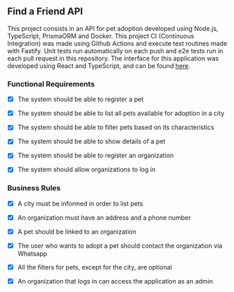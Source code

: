 ## Find a Friend API

This project consists in an API for pet adoption developed using Node.js, TypeScript, PrismaORM and Docker.
This project CI (Continuous Integration) was made using Github Actions and execute test routines made with Fastify. Unit tests run automatically on each push and e2e tests run in each pull request in this repository.
The interface for this application was developed using React and TypeScript, and can be found [here](https://github.com/dameness/find-a-friend-frontend).

### Functional Requirements

- [x] The system should be able to register a pet

- [x] The system should be able to list all pets available for adoption in a city

- [x] The system should be able to filter pets based on its characteristics

- [x] The system should be able to show details of a pet

- [x] The system should be able to register an organization

- [x] The system should allow organizations to log in

### Business Rules

- [x] A city must be informed in order to list pets

- [x] An organization must have an address and a phone number

- [x] A pet should be linked to an organization

- [x] The user who wants to adopt a pet should contact the organization via Whatsapp

- [x] All the filters for pets, except for the city, are optional

- [x] An organization that logs in can access the application as an admin

